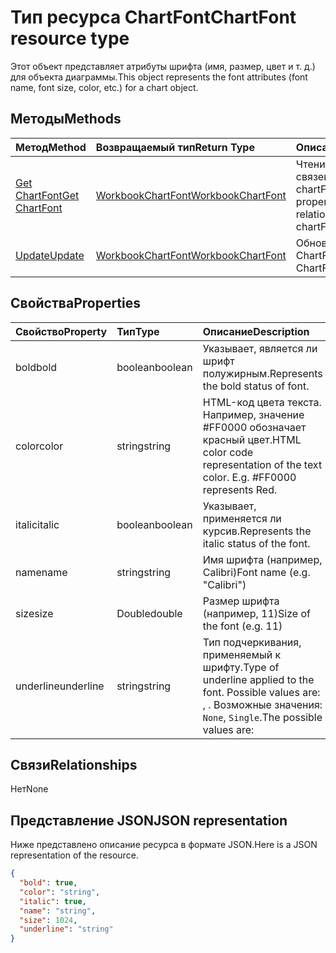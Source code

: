 # <a name="chartfont-resource-type"></a><span data-ttu-id="82820-101">Тип ресурса ChartFont</span><span class="sxs-lookup"><span data-stu-id="82820-101">ChartFont resource type</span></span>

<span data-ttu-id="82820-102">Этот объект представляет атрибуты шрифта (имя, размер, цвет и т. д.) для объекта диаграммы.</span><span class="sxs-lookup"><span data-stu-id="82820-102">This object represents the font attributes (font name, font size, color, etc.) for a chart object.</span></span>


## <a name="methods"></a><span data-ttu-id="82820-103">Методы</span><span class="sxs-lookup"><span data-stu-id="82820-103">Methods</span></span>

| <span data-ttu-id="82820-104">Метод</span><span class="sxs-lookup"><span data-stu-id="82820-104">Method</span></span>           | <span data-ttu-id="82820-105">Возвращаемый тип</span><span class="sxs-lookup"><span data-stu-id="82820-105">Return Type</span></span>    |<span data-ttu-id="82820-106">Описание</span><span class="sxs-lookup"><span data-stu-id="82820-106">Description</span></span>|
|:---------------|:--------|:----------|
|[<span data-ttu-id="82820-107">Get ChartFont</span><span class="sxs-lookup"><span data-stu-id="82820-107">Get ChartFont</span></span>](../api/chartfont_get.md) | [<span data-ttu-id="82820-108">WorkbookChartFont</span><span class="sxs-lookup"><span data-stu-id="82820-108">WorkbookChartFont</span></span>](chartfont.md) |<span data-ttu-id="82820-109">Чтение свойств и связей объекта chartFont.</span><span class="sxs-lookup"><span data-stu-id="82820-109">Read properties and relationships of chartFont object.</span></span>|
|[<span data-ttu-id="82820-110">Update</span><span class="sxs-lookup"><span data-stu-id="82820-110">Update</span></span>](../api/chartfont_update.md) | [<span data-ttu-id="82820-111">WorkbookChartFont</span><span class="sxs-lookup"><span data-stu-id="82820-111">WorkbookChartFont</span></span>](chartfont.md)   |<span data-ttu-id="82820-112">Обновление объекта ChartFont.</span><span class="sxs-lookup"><span data-stu-id="82820-112">Update ChartFont object.</span></span> |

## <a name="properties"></a><span data-ttu-id="82820-113">Свойства</span><span class="sxs-lookup"><span data-stu-id="82820-113">Properties</span></span>
| <span data-ttu-id="82820-114">Свойство</span><span class="sxs-lookup"><span data-stu-id="82820-114">Property</span></span>     | <span data-ttu-id="82820-115">Тип</span><span class="sxs-lookup"><span data-stu-id="82820-115">Type</span></span>   |<span data-ttu-id="82820-116">Описание</span><span class="sxs-lookup"><span data-stu-id="82820-116">Description</span></span>|
|:---------------|:--------|:----------|
|<span data-ttu-id="82820-117">bold</span><span class="sxs-lookup"><span data-stu-id="82820-117">bold</span></span>|<span data-ttu-id="82820-118">boolean</span><span class="sxs-lookup"><span data-stu-id="82820-118">boolean</span></span>|<span data-ttu-id="82820-119">Указывает, является ли шрифт полужирным.</span><span class="sxs-lookup"><span data-stu-id="82820-119">Represents the bold status of font.</span></span>|
|<span data-ttu-id="82820-120">color</span><span class="sxs-lookup"><span data-stu-id="82820-120">color</span></span>|<span data-ttu-id="82820-121">string</span><span class="sxs-lookup"><span data-stu-id="82820-121">string</span></span>|<span data-ttu-id="82820-p101">HTML-код цвета текста. Например, значение #FF0000 обозначает красный цвет.</span><span class="sxs-lookup"><span data-stu-id="82820-p101">HTML color code representation of the text color. E.g. #FF0000 represents Red.</span></span>|
|<span data-ttu-id="82820-125">italic</span><span class="sxs-lookup"><span data-stu-id="82820-125">italic</span></span>|<span data-ttu-id="82820-126">boolean</span><span class="sxs-lookup"><span data-stu-id="82820-126">boolean</span></span>|<span data-ttu-id="82820-127">Указывает, применяется ли курсив.</span><span class="sxs-lookup"><span data-stu-id="82820-127">Represents the italic status of the font.</span></span>|
|<span data-ttu-id="82820-128">name</span><span class="sxs-lookup"><span data-stu-id="82820-128">name</span></span>|<span data-ttu-id="82820-129">string</span><span class="sxs-lookup"><span data-stu-id="82820-129">string</span></span>|<span data-ttu-id="82820-130">Имя шрифта (например, Calibri)</span><span class="sxs-lookup"><span data-stu-id="82820-130">Font name (e.g. "Calibri")</span></span>|
|<span data-ttu-id="82820-131">size</span><span class="sxs-lookup"><span data-stu-id="82820-131">size</span></span>|<span data-ttu-id="82820-132">Double</span><span class="sxs-lookup"><span data-stu-id="82820-132">double</span></span>|<span data-ttu-id="82820-133">Размер шрифта (например, 11)</span><span class="sxs-lookup"><span data-stu-id="82820-133">Size of the font (e.g. 11)</span></span>|
|<span data-ttu-id="82820-134">underline</span><span class="sxs-lookup"><span data-stu-id="82820-134">underline</span></span>|<span data-ttu-id="82820-135">string</span><span class="sxs-lookup"><span data-stu-id="82820-135">string</span></span>|<span data-ttu-id="82820-136">Тип подчеркивания, применяемый к шрифту.</span><span class="sxs-lookup"><span data-stu-id="82820-136">Type of underline applied to the font. Possible values are: , .</span></span> <span data-ttu-id="82820-137">Возможные значения: `None`, `Single`.</span><span class="sxs-lookup"><span data-stu-id="82820-137">The possible values are:</span></span>|

## <a name="relationships"></a><span data-ttu-id="82820-138">Связи</span><span class="sxs-lookup"><span data-stu-id="82820-138">Relationships</span></span>
<span data-ttu-id="82820-139">Нет</span><span class="sxs-lookup"><span data-stu-id="82820-139">None</span></span>


## <a name="json-representation"></a><span data-ttu-id="82820-140">Представление JSON</span><span class="sxs-lookup"><span data-stu-id="82820-140">JSON representation</span></span>

<span data-ttu-id="82820-141">Ниже представлено описание ресурса в формате JSON.</span><span class="sxs-lookup"><span data-stu-id="82820-141">Here is a JSON representation of the resource.</span></span>

<!--{
  "blockType": "resource",
  "baseType": "microsoft.graph.entity",
  "optionalProperties": [],
  "@odata.type": "microsoft.graph.workbookChartFont"
}-->

```json
{
  "bold": true,
  "color": "string",
  "italic": true,
  "name": "string",
  "size": 1024,
  "underline": "string"
}

```

<!-- uuid: 8fcb5dbc-d5aa-4681-8e31-b001d5168d79
2015-10-25 14:57:30 UTC -->
<!-- {
  "type": "#page.annotation",
  "description": "ChartFont resource",
  "keywords": "",
  "section": "documentation",
  "tocPath": ""
}-->